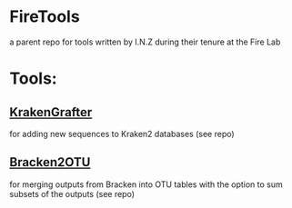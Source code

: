 # FireTools
a parent repo for tools written by I.N.Z during their tenure at the Fire Lab


# Tools:

## [KrakenGrafter](https://github.com/Zheludev/KrakenGrafter)

for adding new sequences to Kraken2 databases (see repo)

## [Bracken2OTU](https://github.com/Zheludev/Bracken2OTU)

for merging outputs from Bracken into OTU tables with the option to sum subsets of the outputs (see repo)
